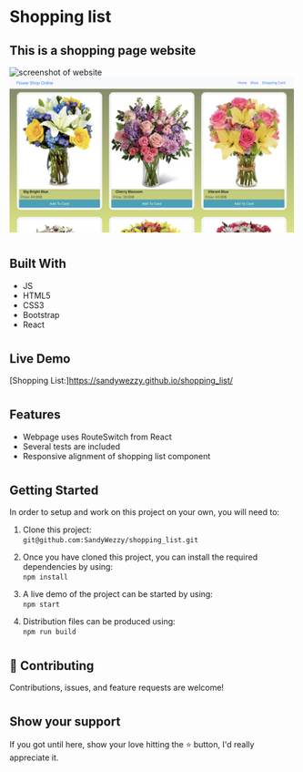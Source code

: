 # Shopping list

## This is a shopping page website 


  <div style="margin-right:10px;">
    <img src="./src/assets/Homepage.png" alt="screenshot of website" width='500px' />
  </div>
  <div>
    <img src="./src/assets/Shoppage.png" alt="screenshot of website" width='500px'/>
  </div>

#
## Built With 

- JS
- HTML5
- CSS3
- Bootstrap
- React
#

## Live Demo

[Shopping List:]https://sandywezzy.github.io/shopping_list/

#

## Features
  - Webpage uses RouteSwitch from React
  - Several tests are included 
  - Responsive alignment of shopping list component

#
## Getting Started

In order to setup and work on this project on your own, you will need to:

1. Clone this project:  
`git@github.com:SandyWezzy/shopping_list.git`

2. Once you have cloned this project, you can install the required dependencies by using:  
`npm install`

3. A live demo of the project can be started by using:  
`npm start`

4. Distribution files can be produced using:  
`npm run build`

#
## 🤝 Contributing

Contributions, issues, and feature requests are welcome!
#
## Show your support

If you got until here, show your love hitting the ⭐️ button, I'd really appreciate it.
